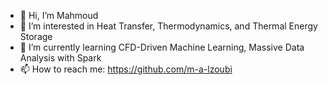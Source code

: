 - 👋 Hi, I’m Mahmoud 
- 👀 I’m interested in Heat Transfer, Thermodynamics, and Thermal Energy Storage
- 🌱 I’m currently learning CFD-Driven Machine Learning, Massive Data Analysis with Spark
- 📫 How to reach me: https://github.com/m-a-lzoubi

<!---
m-a-lzoubi/m-a-lzoubi is a ✨ special ✨ repository because its `README.md` (this file) appears on your GitHub profile.
You can click the Preview link to take a look at your changes.
--->
